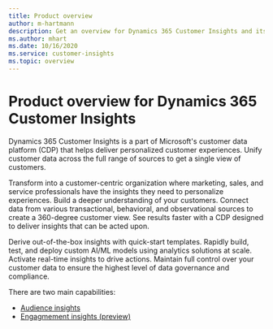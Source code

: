 ```yaml
---
title: Product overview
author: m-hartmann
description: Get an overview for Dynamics 365 Customer Insights and its capabilites.
ms.author: mhart
ms.date: 10/16/2020
ms.service: customer-insights
ms.topic: overview
---
```


# Product overview for Dynamics 365 Customer Insights

Dynamics 365 Customer Insights is a part of Microsoft's customer data platform (CDP) that helps deliver personalized customer experiences. Unify customer data across the full range of sources to get a single view of customers. 

Transform into a customer-centric organization where marketing, sales, and service professionals have the insights they need to personalize experiences. Build a deeper understanding of your customers. Connect data from various transactional, behavioral, and observational sources to create a 360-degree customer view. See results faster with a CDP designed to deliver insights that can be acted upon. 

Derive out-of-the-box insights with quick-start templates. Rapidly build, test, and deploy custom AI/ML models using analytics solutions at scale. Activate real-time insights to drive actions. Maintain full control over your customer data to ensure the highest level of data governance and compliance. 

There are two main capabilities: 

- [Audience insights](audience-insights/overview.md)
- [Engagmement insights (preview)](engagement-insights/index.yml)
 